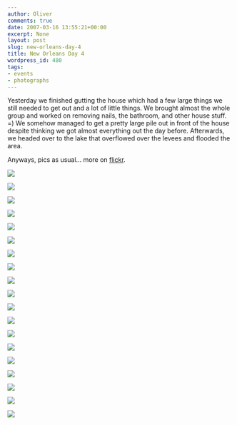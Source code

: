 ```yaml
---
author: Oliver
comments: true
date: 2007-03-16 13:55:21+00:00
excerpt: None
layout: post
slug: new-orleans-day-4
title: New Orleans Day 4
wordpress_id: 480
tags:
- events
- photographs
---
```


Yesterday we finished gutting the house which had a few large things we still needed to get out and a lot of little things.  We brought almost the whole group and worked on removing nails, the bathroom, and other house stuff. =)  We somehow managed to get a pretty large pile out in front of the house despite thinking we got almost everything out the day before.  Afterwards, we headed over to the lake that overflowed over the levees and flooded the area.

Anyways, pics as usual... more on <a href="http://www.flickr.com/photos/owiber/sets/72157600002875786/">flickr</a>.

<a title="There goes the appliances" href="http://flickr.com/photos/owiber/422789336/"><img src="http://farm1.static.flickr.com/68/422789336_8def589e2e.jpg" /></a>

<a title="Hammer Time" href="http://flickr.com/photos/owiber/422789904/"><img src="http://farm1.static.flickr.com/129/422789904_ad75d3ba07.jpg" /></a>

<a title="James" href="http://flickr.com/photos/owiber/422790540/"><img src="http://farm1.static.flickr.com/145/422790540_a7b6183a8a.jpg" /></a>

<a title="Looks like a ninja =)" href="http://flickr.com/photos/owiber/422794760/"><img src="http://farm1.static.flickr.com/184/422794760_6311383244.jpg" /></a>

<a title="Stack of Tiles" href="http://flickr.com/photos/owiber/422798245/"><img src="http://farm1.static.flickr.com/175/422798245_3fd8cb81b2.jpg" /></a>

<a title="Brian" href="http://flickr.com/photos/owiber/422799294/"><img src="http://farm1.static.flickr.com/166/422799294_15310e4ce5.jpg" /></a>

<a title="Ben" href="http://flickr.com/photos/owiber/422800151/"><img src="http://farm1.static.flickr.com/176/422800151_ef8c6cc817.jpg" /></a>

<a title="Smack" href="http://flickr.com/photos/owiber/422804922/"><img src="http://farm1.static.flickr.com/108/422804922_8853f956d6.jpg" /></a>

<a title="Michael" href="http://flickr.com/photos/owiber/422813056/"><img src="http://farm1.static.flickr.com/167/422813056_f257ca2afc.jpg" /></a>

<a title="On the stump" href="http://flickr.com/photos/owiber/422819737/"><img src="http://farm1.static.flickr.com/125/422819737_2d2fc6f7de.jpg" /></a>

<a title="Super Enoch!" href="http://flickr.com/photos/owiber/422822915/"><img src="http://farm1.static.flickr.com/130/422822915_ac6fc57a9e.jpg" /></a>

<a title="Out goes the tub" href="http://flickr.com/photos/owiber/422825177/"><img src="http://farm1.static.flickr.com/130/422825177_652a20b096.jpg" /></a>

<a title="Smaaaaash" href="http://flickr.com/photos/owiber/422827901/"><img src="http://farm1.static.flickr.com/127/422827901_43642ce524.jpg" /></a>

<a title="Drill" href="http://flickr.com/photos/owiber/422828354/"><img src="http://farm1.static.flickr.com/170/422828354_663843706c.jpg" /></a>

<a title="Evan" href="http://flickr.com/photos/owiber/422840381/"><img src="http://farm1.static.flickr.com/180/422840381_c58e5edacc.jpg" /></a>

<a title="Linda &amp; Christine" href="http://flickr.com/photos/owiber/422842603/"><img src="http://farm1.static.flickr.com/149/422842603_3916093347.jpg" /></a>

<a title="The group (mostly)" href="http://flickr.com/photos/owiber/422844606/"><img src="http://farm1.static.flickr.com/153/422844606_42fbed0ec2.jpg" /></a>

<a title="On the levee" href="http://flickr.com/photos/owiber/422845141/"><img src="http://farm1.static.flickr.com/151/422845141_222799adf8.jpg" /></a>

<a title="Lightsaber battle" href="http://flickr.com/photos/owiber/422846217/"><img src="http://farm1.static.flickr.com/157/422846217_061baa86af.jpg" /></a>